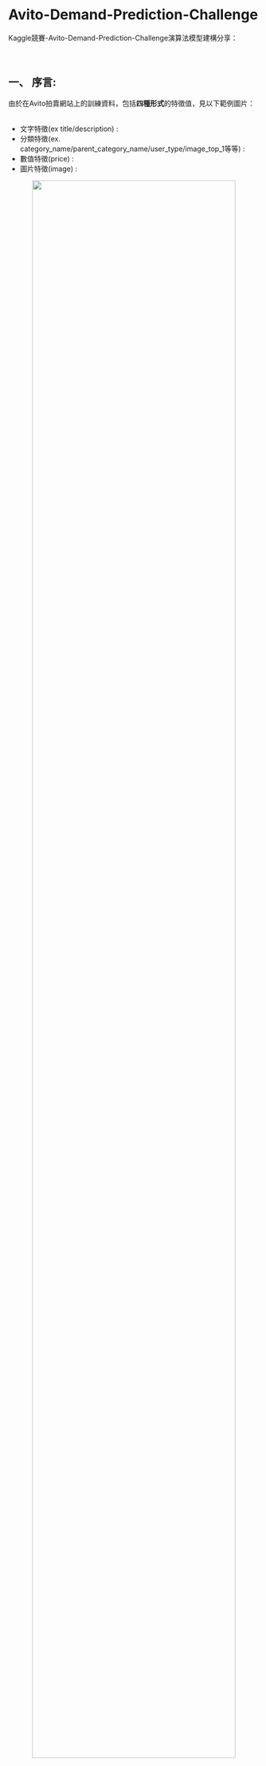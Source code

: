 # Avito-Demand-Prediction-Challenge
Kaggle競賽-Avito-Demand-Prediction-Challenge演算法模型建構分享： <br> <br> <br>


## 一、 序言: <br>
由於在Avito拍賣網站上的訓練資料，包括**四種形式**的特徵值，見以下範例圖片：  <br>  <br>
*  文字特徵(ex title/description) :  <br>
*  分類特徵(ex. category_name/parent_category_name/user_type/image_top_1等等) :  <br>
*  數值特徵(price) :   <br>
*  圖片特徵(image) :  <br>
    
<p align="center"> 
<img src="https://github.com/c1021313/Avito-Demand-Prediction-Challenge/blob/master/img/11.png" width=90%/></p> <br>
<br> <br> <br>
  
------ 

  
  
## 二、 nn神經網路架構: <br>

為了要同時將四種形式特徵合併至同一個深度學習神經網路模型之中，我將四種特徵分別做前處理後，使用以下架構構建神經網路模型以進行模型訓練，詳細特徵前處理方式請參考以下內容： <br>

![image](https://github.com/c1021313/Avito-Demand-Prediction-Challenge/blob/master/img/my_nn_structure.png)
  <br>
<br> <br> <br>
  
------ 
<br> <br> <br>
  
## 三、 特徵前處理/模型訓練流程解析: <br>

  <p align="center"> 
<img src="https://github.com/c1021313/Avito-Demand-Prediction-Challenge/blob/master/img/10.png" width=80%/></p> <br>

### a.文字特徵:  <br>

           1. 經由Fasttext預訓練的詞向量做Embedding
              [Fasttext提供的預先訓練好的詞向量連結](https://fasttext.cc/docs/en/crawl-vectors.html)
           
                    > Facebook FAIR實驗室開源了fastText。 Facebook聲稱fastText比其他學習方法要快得多，
                      能夠訓練模型「在使用標準多核CPU的情況下10分鐘內處理超過10億個詞彙」，fastText能將訓練時間由數天縮短到幾秒鐘。

                      我們使用一個標準多核 CPU，得到了在10分鐘內訓練完超過10億詞彙量模型的結果。
                      此外，fastText還能在五分鐘內將50萬個句子分成超過30萬個類別。
                 
                      fastText對於許多語言都通用，除了文本分類以外，fastText也能被用來學習詞彙向量表徵。利用其語言形態結構，
                      fastText能夠被設計用來支持包括英語、德語、西班牙語、法語以及捷克語等多種語言。
                 
                      FastText引入了subword n-gram的概念來解決詞形變化(morphology)的問題。直觀上，它將一個單詞打散到字符級別，
                      並且利用字符級別的n-gram信息來捕捉字符間的順序關係，希望能夠以此豐富單詞內部更細微的語義。我們知道，
                      西方語言文字常常通過前綴、後綴、字根來構詞，漢語也有單字表義的傳統，所以這樣的做法聽起來還是有一定的道理。
                      举个例子。对于一个单词“google”，为了表达单词前后边界，我们加入<>两个字符，即变形为“詞袋模型不能考慮詞之間的順序，
                      因此 fastText 還加入了 N-gram 特徵。“我 愛 她” 這句話中的詞袋模型特徵是 “我”，“愛”, “她”。這些特徵和句子 
                      “她 愛 我” 的特徵是一樣的。如果加入 2-Ngram，第一句話的特徵還有 “我-愛” 和 “愛-她”，這兩句話 “我 愛 她” 和 
                      “她 愛 我” 就能區別開來了。當然啦，為了提高效率，我們需要過濾掉低頻的 N-gram。
                      FASTTEXT預訓練詞向量
                      
                      Facebook已經基於其收集的海量語料，訓練好了fasttext的詞向量模型，目前已經支持150多種語言。本專案在此使用的是俄文Russian版本作引入。

  <p align="center"> 
<img src="https://github.com/c1021313/Avito-Demand-Prediction-Challenge/blob/master/img/_167.png" width=90%/></p> <br>


            2. title/description分別各經過兩層GRU層
            
                    > GRU介紹：
                      GRU（Gate Recurrent Unit）是循環神經網絡（Recurrent Neural Network, RNN）的一種。
                      和LSTM（Long-Short Term Memory）一樣，也是為了解決長期記憶和反向傳播中的梯度等問題而提出來的。
                      我們在我們的實驗中選擇GRU是因為它的實驗效果與LSTM相似，但是更易於計算。
                      GRU的輸入輸出結構GRU的輸入輸出結構與普通的RNN是一樣的。
                      有一個當前的輸入，和上一個節點傳遞下來的隱狀態（hidden state），這個隱狀態包含了之前節點的相關信息。
                      結合和，GRU會得到當前隱藏節點的輸出和傳遞給下一個節點的隱狀態
                      
                      圖：GRU的輸入輸出結構
<p align="center"> <img src="https://i1.read01.com/SIG=7je5e5/304932354d336f595442.jpg" width=50%/> 
</p>

            3. title/description各別經過一層dense層（dense = dense + dropout + Prelu）
            4. 將title/description做串連concatenate後加入一層dense層dense = dense + dropout + Prelu）
            
<br> <br>                     
### b. 分類特徵:  <br> 
            1. 將分類特徵個別填補空缺值
            2. 做label Encoding
            3. 使用keras Embedding將分類特徵轉做向量化
            
                      > 為什麼要將分類特徵轉換成embedding向量？
                      
                        a. 讓相似分類特徵在高維度向量空間中更能聚合緊密，比起lable encoding更能表達類別與類別之間的關係。
                        b. 可視為one-hot-encoding降維 
                        c. 參考paper資料：
                           https://arxiv.org/pdf/1604.06737.pdf
                           https://www.fast.ai/2018/04/29/categorical-embeddings/
                           https://medium.com/@satnalikamayank12/on-learning-embeddings-for-categorical-data-using-keras-165ff2773fc9
                           
            4. 將embedding之後的分類特徵做concatenate後加入一層dense層（dense = dense + dropout + Prelu）
<br> <br> 
### c. 數值特徵:   <br> 
            1. 將數值特徵個別填補空缺值   
            2. 取log           
            3. 與 d.圖片特徵 concatenate後一同經過一層dense層（dense = dense + dropout + Prelu）
<br> <br> 
### d. 圖片特徵:  <br>

            1. 使用keras提供的預訓練深度學習模型，預測圖片信心指數，將此作為模型的圖片特徵萃取（圖片辨識率/信心程度）
               我們在這邊使用的為其中的inception模型。               
            2. 與 c.數值特徵  concatenate後一同經過一層dense層 （dense = dense + dropout + Prelu）
               
 * keras提供以下幾種[Apretrained model](https://keras.io/applications/)：

<p align="center"> <img src="https://github.com/c1021313/Avito-Demand-Prediction-Challenge/blob/master/img/keras_pretrained_model.png" width=75%/> 
</p>

<br><br>

#### *  將Avito照片資料集套入inception模型中的效果以及預測結果：<br>      
#### 1. inception模型 "能夠" 準確預測舉例（圖片辨識率/信心程度 > 90%） <br>  
   可以看到清晰的圖片擁有較高的辯視率（光線/角度/是否涵蓋物件全貌） 
<p align="center"> <img src="https://github.com/c1021313/Avito-Demand-Prediction-Challenge/blob/master/img/1.png" width=70%/> 
</p>
<p align="center"> <img src="https://github.com/c1021313/Avito-Demand-Prediction-Challenge/blob/master/img/3.png" width=70%/> 
</p>
 <br>
 

#### 2. inception模型 "無法" 準確預測舉例（圖片辨識率/信心程度 < 10%） <br>  
   可以看到這些的圖片都相當不清晰，因此inception model也無法明確的判斷此圖片，辨識率程度相對低。 
<p align="center"> <img src="https://github.com/c1021313/Avito-Demand-Prediction-Challenge/blob/master/img/2.png" width=70%/> 
</p>
<p align="center"> <img src="https://github.com/c1021313/Avito-Demand-Prediction-Challenge/blob/master/img/4.png" width=70%/> 
</p>
 <br>


#### 3. inception模型對於 "同樣的類別" 的照片比較（圖片辨識率高 > 90% ＆ 圖片辨識率低 < 20%） <br>  
   針對同樣類別的照片(minivan)，可見上方的照片模型相當肯定的判斷為該類別，且**信心程度高**。(圖片辨識率 > 90%) <br>  
   但下方圖片由於拍攝角度. 光線等因素較不清晰，且無法涵蓋圖片全貌，雖然模型判斷得出為minivan類別，但相對**信心程度低**了很多。(圖片辨識率低 < 20%)
<p align="center"> <img src="https://github.com/c1021313/Avito-Demand-Prediction-Challenge/blob/master/img/5.png" width=70%/> 
</p>


## 四、 補充-模型運用技巧:遷移學習 Transfer Learning <br>

在面對某一領域的具體問題時，通常可能無法得到構建模型所需規模的數據。然而在一個模型訓練任務中針對某種類型數據獲得的關係也可以輕鬆地應用於同一領域的不同問題。這種技術也叫做遷移學習（Transfer Learning）。

我們可以直接使用預訓練過的模型，這種模型已經通過大量容易獲得的數據集進行過訓練（雖然是針對完全不同的任務進行訓練的，但輸入的內容完全相同，只不過輸出的結果不同）。可對模型進行完善的「通用化」。

我們專案模型在建構時也引入了(1). Fasttext pretrained詞向量 (2).引入Keras 中inception pertained model作為圖片特徵萃取

<p align="center"> <img src="https://github.com/c1021313/Avito-Demand-Prediction-Challenge/blob/master/img/_144.png" width=70%/> 
</p>
